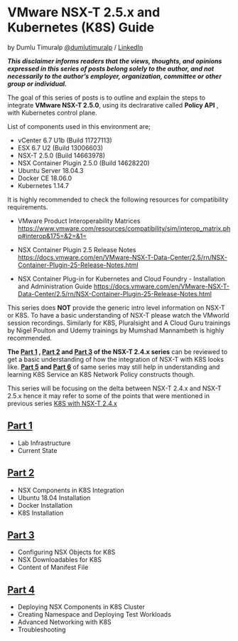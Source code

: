 # VMware NSX-T 2.5.x and Kubernetes (K8S) Guide
by Dumlu Timuralp [@dumlutimuralp](https://twitter.com/dumlutimuralp) / [LinkedIn](https://www.linkedin.com/in/dumlutimuralp/) 

_**This disclaimer informs readers that the views, thoughts, and opinions expressed in this series of posts belong solely to the author, and not necessarily to the author’s employer, organization, committee or other group or individual.**_

The goal of this series of posts is to outline and explain the steps to integrate <b>VMware NSX-T 2.5.0</b>, using its declrarative called **Policy API** , with Kubernetes control plane.

List of components used in this environment are;

- vCenter 6.7 U1b (Build 11727113)
- ESX 6.7 U2 (Build 13006603)
- NSX-T 2.5.0 (Build 14663978)
- NSX Container Plugin 2.5.0 (Build 14628220)
- Ubuntu Server 18.04.3
- Docker CE 18.06.0
- Kubernetes 1.14.7

It is highly recommended to check the following resources for compatibility requirements.

* VMware Product Interoperability Matrices  
https://www.vmware.com/resources/compatibility/sim/interop_matrix.php#interop&175=&2=&1=

* NSX Container Plugin 2.5 Release Notes
https://docs.vmware.com/en/VMware-NSX-T-Data-Center/2.5/rn/NSX-Container-Plugin-25-Release-Notes.html

* NSX Container Plug-in for Kubernetes and Cloud Foundry - Installation and Administration Guide
https://docs.vmware.com/en/VMware-NSX-T-Data-Center/2.5/rn/NSX-Container-Plugin-25-Release-Notes.html

This series does **NOT** provide the generic intro level information on NSX-T or K8S. To have a basic understanding of NSX-T please watch the VMworld session recordings. Similarly for K8S, Pluralsight and A Cloud Guru trainings by Nigel Poulton and Udemy trainings by Mumshad Mannambeth is highly recommended.  

<b>The [Part 1](https://github.com/dumlutimuralp/k8s-with-nsx-t-2.4.x/blob/master/Part%201/README.md) , [Part 2](https://github.com/dumlutimuralp/k8s-with-nsx-t-2.4.x/blob/master/Part%202/README.md) and [Part 3](https://github.com/dumlutimuralp/k8s-with-nsx-t-2.4.x/blob/master/Part%203/README.md) of the NSX-T 2.4.x series</b> can be reviewed to get a basic understanding of how the integration of NSX-T with K8S looks like. <b>[Part 5](https://github.com/dumlutimuralp/k8s-with-nsx-t-2.4.x/blob/master/Part%205/README.md) and [Part 6](https://github.com/dumlutimuralp/k8s-with-nsx-t-2.4.x/blob/master/Part%206/README.md)</b> of same series may still help in understanding and learning K8S Service an K8S Network Policy constructs though.

This series will be focusing on the delta between NSX-T 2.4.x and NSX-T 2.5.x hence it may refer to some of the points that were mentioned in previous series [K8S with NSX-T 2.4.x](https://github.com/dumlutimuralp/k8s-with-nsx-t-2.4.x)

## [Part 1](https://github.com/dumlutimuralp/k8s-with-nsx-t-2.5.x/blob/master/Part%201/README.md)

* Lab Infrastructure
* Current State

## [Part 2](https://github.com/dumlutimuralp/k8s-with-nsx-t-2.5.x/blob/master/Part%202/README.md)

* NSX Components in K8S Integration
* Ubuntu 18.04 Installation
* Docker Installation
* K8S Installation

## [Part 3](https://github.com/dumlutimuralp/k8s-with-nsx-t-2.5.x/blob/master/Part%203/README.md)

* Configuring NSX Objects for K8S 
* NSX Downloadables for K8S  
* Content of Manifest File

## [Part 4](https://github.com/dumlutimuralp/k8s-with-nsx-t-2.5.x/blob/master/Part%204/README.md)

* Deploying NSX Components in K8S Cluster
* Creating Namespace and Deploying Test Workloads
* Advanced Networking with K8S
* Troubleshooting
